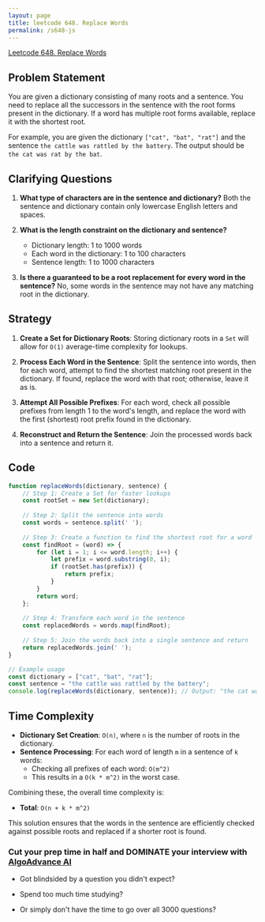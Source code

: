 ```yaml
---
layout: page
title: leetcode 648. Replace Words
permalink: /s648-js
---
```

[Leetcode 648. Replace Words](https://algoadvance.github.io/algoadvance/l648)
## Problem Statement

You are given a dictionary consisting of many roots and a sentence. You need to replace all the successors in the sentence with the root forms present in the dictionary. If a word has multiple root forms available, replace it with the shortest root.

For example, you are given the dictionary `["cat", "bat", "rat"]` and the sentence `the cattle was rattled by the battery`. The output should be `the cat was rat by the bat`.

## Clarifying Questions

1. **What type of characters are in the sentence and dictionary?**
   Both the sentence and dictionary contain only lowercase English letters and spaces.

2. **What is the length constraint on the dictionary and sentence?**
   - Dictionary length: 1 to 1000 words
   - Each word in the dictionary: 1 to 100 characters
   - Sentence length: 1 to 1000 characters

3. **Is there a guaranteed to be a root replacement for every word in the sentence?**
   No, some words in the sentence may not have any matching root in the dictionary.

## Strategy

1. **Create a Set for Dictionary Roots**: Storing dictionary roots in a `Set` will allow for `O(1)` average-time complexity for lookups.
   
2. **Process Each Word in the Sentence**: Split the sentence into words, then for each word, attempt to find the shortest matching root present in the dictionary. If found, replace the word with that root; otherwise, leave it as is.

3. **Attempt All Possible Prefixes**: For each word, check all possible prefixes from length 1 to the word's length, and replace the word with the first (shortest) root prefix found in the dictionary.

4. **Reconstruct and Return the Sentence**: Join the processed words back into a sentence and return it.

## Code

```javascript
function replaceWords(dictionary, sentence) {
    // Step 1: Create a Set for faster lookups
    const rootSet = new Set(dictionary);
    
    // Step 2: Split the sentence into words
    const words = sentence.split(' ');
    
    // Step 3: Create a function to find the shortest root for a word
    const findRoot = (word) => {
        for (let i = 1; i <= word.length; i++) {
            let prefix = word.substring(0, i);
            if (rootSet.has(prefix)) {
                return prefix;
            }
        }
        return word;
    };
    
    // Step 4: Transform each word in the sentence
    const replacedWords = words.map(findRoot);
    
    // Step 5: Join the words back into a single sentence and return
    return replacedWords.join(' ');
}

// Example usage
const dictionary = ["cat", "bat", "rat"];
const sentence = "the cattle was rattled by the battery";
console.log(replaceWords(dictionary, sentence)); // Output: "the cat was rat by the bat"
```

## Time Complexity

- **Dictionary Set Creation**: `O(n)`, where `n` is the number of roots in the dictionary.
- **Sentence Processing**: For each word of length `m` in a sentence of `k` words:
  - Checking all prefixes of each word: `O(m^2)`
  - This results in a `O(k * m^2)` in the worst case.

Combining these, the overall time complexity is:
- **Total**: `O(n + k * m^2)`

This solution ensures that the words in the sentence are efficiently checked against possible roots and replaced if a shorter root is found.


### Cut your prep time in half and DOMINATE your interview with [AlgoAdvance AI](https://algoAdvance.com)

- Got blindsided by a question you didn't expect?

- Spend too much time studying?

- Or simply don't have the time to go over all 3000 questions?

